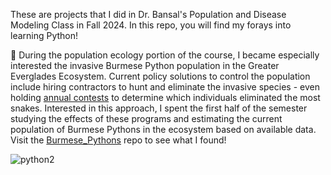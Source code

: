 These are projects that I did in Dr. Bansal's Population and Disease Modeling Class in Fall 2024. In this repo, you will find my forays into learning Python! 

🐍 During the population ecology portion of the course, I became especially interested the invasive Burmese Python population in the Greater Everglades Ecosystem. Current policy solutions to control the population include hiring contractors to hunt and eliminate the invasive species - even holding [annual contests](https://flpythonchallenge.org/) to determine which individuals eliminated the most snakes. Interested in this approach, I spent the first half of the semester studying the effects of these programs and estimating the current population of Burmese Pythons in the ecosystem based on available data. Visit the [Burmese_Pythons](https://github.com/cweets/grad_school_year_2/tree/main/Burmese_Pythons) repo to see what I found!

![python2](https://github.com/user-attachments/assets/bc52439c-801f-4180-a522-19fb84cee90d)
